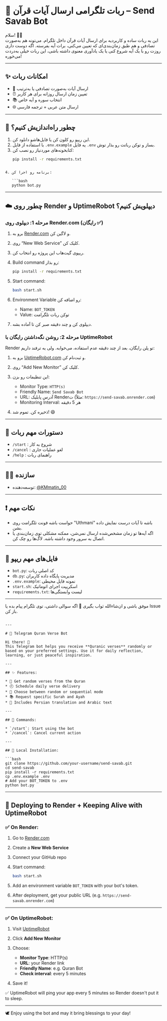 
# 🕌 ربات تلگرامی ارسال آیات قرآن – Send Savab Bot

سلام! 🙋‍♂️  
این یه ربات ساده و کاربردیه برای ارسال آیات قرآن داخل تلگرام. می‌تونه هم به‌صورت تصادفی و هم طبق زمان‌بندی‌ای که تعیین می‌کنی، برات آیه بفرسته. اگه دوست داری روزت رو با یک آیه شروع کنی یا یک یادآوری معنوی داشته باشی، این ربات خیلی به‌دردت می‌خوره!

---

## ✨ امکانات ربات

- 📖 ارسال آیات به‌صورت تصادفی یا به‌ترتیب
- ⏰ تعیین زمان ارسال روزانه برای هر کاربر
- 📚 انتخاب سوره و آیه خاص
- 🌐 ارسال متن عربی + ترجمه فارسی

---

## 🚀 چطور راه‌اندازیش کنیم؟

1. این ریپو رو کلون کن یا فایل‌هاشو دانلود کن.
2. با استفاده از فایل `.env.example` یه فایل `.env` بساز و توکن رباتت رو بذار توش.
3. کتابخونه‌های موردنیاز رو نصب کن:
   ```bash
   pip install -r requirements.txt
```

4. برنامه رو اجرا کن:

   ```bash
   python bot.py
   ```

---

## ☁️ چطور روی Render و UptimeRobot دیپلویش کنیم؟

### مرحله 1: دیپلوی روی Render.com (رایگان ✅)

1. برو به [Render.com](https://render.com) و لاگین کن.

2. روی “New Web Service” کلیک کن.

3. ریپوی گیت‌هاب این پروژه رو انتخاب کن.

4. Build command رو بذار:

   ```bash
   pip install -r requirements.txt
   ```

5. Start command:

   ```bash
   bash start.sh
   ```

6. Environment Variable رو اضافه کن:

   * Name: `BOT_TOKEN`
   * Value: توکن ربات تلگرامت

7. دیپلوی کن و چند دقیقه صبر کن تا آماده بشه.

### مرحله 2: روشن نگه‌داشتن رایگان با UptimeRobot

Render تو پلن رایگان، بعد از چند دقیقه عدم استفاده، می‌خوابه. ولی یه ترفند داریم:

1. برو به [UptimeRobot.com](https://uptimerobot.com) و ثبت‌نام کن.
2. روی “Add New Monitor” کلیک کن.
3. این تنظیمات رو بزن:

   * Monitor Type: `HTTP(s)`
   * Friendly Name: `Send Savab Bot`
   * URL: آدرس پابلیک Renderت (مثلاً: `https://send-savab.onrender.com`)
   * Monitoring Interval: هر 5 دقیقه
4. ذخیره کن. تموم شد! 😄

---

## 🧪 دستورات مهم ربات

* `/start` : شروع به کار
* `/cancel` : لغو عملیات جاری
* `/help` : راهنمای ربات

---

## 👨‍💻 سازنده

* توسعه‌دهنده: [@KMmatin\_00](https://t.me/KMmatin_00)

---

## ❗ نکات مهم

* حواست باشه فونت تلگرامت روی "Uthmani" باشه تا آیات درست نمایش داده بشن.
* اگه آیه‌ها تو زمان مشخص‌شده ارسال نمی‌شن، ممکنه مشکلی توی زمان‌بندی یا اتصال به سرور وجود داشته باشه. لاگ‌ها رو چک کن.

---

## 📁 فایل‌های مهم ریپو

* `bot.py`: کد اصلی ربات
* `db.py`: مدیریت پایگاه داده کاربران
* `.env.example`: نمونه فایل محیطی
* `start.sh`: اسکریپت اجرای اتوماتیک
* `requirements.txt`: لیست وابستگی‌ها

---

موفق باشی و ان‌شاءالله ثواب بگیری 💚
اگه سوالی داشتی، توی تلگرام پیام بده یا Issue باز کن.

```

---

# 🕌 Telegram Quran Verse Bot

Hi there! 🙌
This Telegram bot helps you receive **Quranic verses** randomly or based on your preferred settings. Use it for daily reflection, learning, or just peaceful inspiration.

---

## ✨ Features:

* 📖 Get random verses from the Quran
* 🕗 Schedule daily verse delivery
* 🔄 Choose between random or sequential mode
* 📚 Request specific Surah and Ayah
* 💬 Includes Persian translation and Arabic text

---

## 🧭 Commands:

* `/start`: Start using the bot
* `/cancel`: Cancel current action

---

## 🧩 Local Installation:

```bash
git clone https://github.com/your-username/send-savab.git
cd send-savab
pip install -r requirements.txt
cp .env.example .env
# Add your BOT_TOKEN to .env
python bot.py
```

---

## 🚀 Deploying to Render + Keeping Alive with UptimeRobot

### ✅ On Render:

1. Go to [Render.com](https://render.com)
2. Create a **New Web Service**
3. Connect your GitHub repo
4. Start command:

   ```bash
   bash start.sh
   ```
5. Add an environment variable `BOT_TOKEN` with your bot's token.
6. After deployment, get your public URL (e.g. `https://send-savab.onrender.com`)

---

### ✅ On UptimeRobot:

1. Visit [UptimeRobot](https://uptimerobot.com)
2. Click **Add New Monitor**
3. Choose:

   * **Monitor Type**: HTTP(s)
   * **URL**: your Render link
   * **Friendly Name**: e.g. Quran Bot
   * **Check interval**: every 5 minutes
4. Save it!

✅ UptimeRobot will ping your app every 5 minutes so Render doesn't put it to sleep.

---

🕊️ Enjoy using the bot and may it bring blessings to your day!



